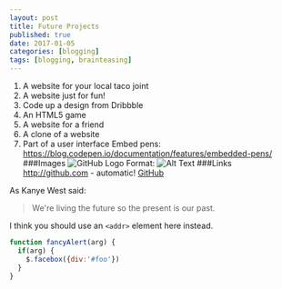 ```yaml
---
layout: post
title: Future Projects
published: true
date: 2017-01-05
categories: [blogging]
tags: [blogging, brainteasing]
---
```



1. A website for your local taco joint
2. A website just for fun!
3. Code up a design from Dribbble
4. An HTML5 game
5. A website for a friend
6. A clone of a website
7. Part of a user interface
Embed pens:
https://blog.codepen.io/documentation/features/embedded-pens/
###Images
![GitHub Logo](/images/logo.png)
Format: ![Alt Text](url)
###Links
http://github.com - automatic!
[GitHub](http://github.com)

As Kanye West said:

> We're living the future so
> the present is our past.

I think you should use an
`<addr>` element here instead.

```javascript
function fancyAlert(arg) {
  if(arg) {
    $.facebox({div:'#foo'})
  }
}
```
